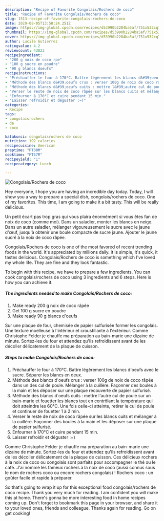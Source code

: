 ```yaml
---
description: "Recipe of Favorite Congolais/Rochers de coco"
title: "Recipe of Favorite Congolais/Rochers de coco"
slug: 1513-recipe-of-favorite-congolais-rochers-de-coco
date: 2020-08-05T13:58:24.251Z
image: https://img-global.cpcdn.com/recipes/d53990b2284ba5af/751x532cq70/congolaisrochers-de-coco-photo-principale-de-la-recette.jpg
thumbnail: https://img-global.cpcdn.com/recipes/d53990b2284ba5af/751x532cq70/congolaisrochers-de-coco-photo-principale-de-la-recette.jpg
cover: https://img-global.cpcdn.com/recipes/d53990b2284ba5af/751x532cq70/congolaisrochers-de-coco-photo-principale-de-la-recette.jpg
author: Lucile Gutierrez
ratingvalue: 4.2
reviewcount: 43823
recipeingredient:
- "200 g noix de coco rpe"
- "100 g sucre en poudre"
- "90 g blancs doeufs"
recipeinstructions:
- "Préchauffer le four à 170°C. Battre légèrement les blancs d&#39;oeufs avec le sucre. Séparer les blancs en deux."
- "Méthode des blancs d&#39;oeufs crus : verser 100g de noix de coco râpée dans un des cul de poule. Mélanger à la cuillère. Façonner des boules à la main et les déposer sur une plaque recouverte de papier sulfurisé."
- "Méthode des blancs d&#39;oeufs cuits : mettre l&#39;autre cul de poule sur un bain-marie et fouetter les blancs tout en contrôlant la température qui doit atteindre les 60°C. Une fois celle-ci atteinte, retirer le cul de poule et continuer de fouetter 1 à 2 min."
- "Verser le reste de noix de coco râpée sur les blancs cuits et mélanger à la cuillère. Façonner des boules à la main et les déposer sur une plaque de papier sulfurisé."
- "Enfourner à 170°C et cuire pendant 15 min."
- "Laisser refroidir et déguster :=)"
categories:
- Recipe
tags:
- congolaisrochers
- de
- coco

katakunci: congolaisrochers de coco 
nutrition: 192 calories
recipecuisine: American
preptime: "PT30M"
cooktime: "PT57M"
recipeyield: "1"
recipecategory: Lunch

---
```



![Congolais/Rochers de coco](https://img-global.cpcdn.com/recipes/d53990b2284ba5af/751x532cq70/congolaisrochers-de-coco-photo-principale-de-la-recette.jpg)

Hey everyone, I hope you are having an incredible day today. Today, I will show you a way to prepare a special dish, congolais/rochers de coco. One of my favorites. This time, I am going to make it a bit tasty. This will be really delicious.

Un petit écart pas trop gras qui vous plaira énormément si vous êtes fan de noix de coco (comme moi). Dans un saladier, monter les blancs en neige. Dans un autre saladier, mélanger vigoureusement le sucre avec le jaune d&#39;œuf, jusqu&#39;à obtenir une boule compacte de sucre jaune. Ajouter le jaune sucré à la noix de coco râpée.

Congolais/Rochers de coco is one of the most favored of recent trending foods in the world. It's appreciated by millions daily. It is simple, it's quick, it tastes delicious. Congolais/Rochers de coco is something which I've loved my whole life. They are fine and they look fantastic.


To begin with this recipe, we have to prepare a few ingredients. You can cook congolais/rochers de coco using 3 ingredients and 6 steps. Here is how you can achieve it.

<!--inarticleads1-->

##### The ingredients needed to make Congolais/Rochers de coco:

1. Make ready 200 g noix de coco râpée
1. Get 100 g sucre en poudre
1. Make ready 90 g blancs d&#39;oeufs


Sur une plaque de four, chemisée de papier sulfurisée former les congolais. Une texture moelleuse à l&#39;intérieur et croustillante à l&#39;extérieur. Comme Christophe Felder je chauffe ma préparation au bain-marie une dizaine de minute. Sortez-les du four et attendez qu&#39;ils refroidissent avant de les décoller délicatement de la plaque de cuisson. 

<!--inarticleads2-->

##### Steps to make Congolais/Rochers de coco:

1. Préchauffer le four à 170°C. Battre légèrement les blancs d&#39;oeufs avec le sucre. Séparer les blancs en deux.
1. Méthode des blancs d&#39;oeufs crus : verser 100g de noix de coco râpée dans un des cul de poule. Mélanger à la cuillère. Façonner des boules à la main et les déposer sur une plaque recouverte de papier sulfurisé.
1. Méthode des blancs d&#39;oeufs cuits : mettre l&#39;autre cul de poule sur un bain-marie et fouetter les blancs tout en contrôlant la température qui doit atteindre les 60°C. Une fois celle-ci atteinte, retirer le cul de poule et continuer de fouetter 1 à 2 min.
1. Verser le reste de noix de coco râpée sur les blancs cuits et mélanger à la cuillère. Façonner des boules à la main et les déposer sur une plaque de papier sulfurisé.
1. Enfourner à 170°C et cuire pendant 15 min.
1. Laisser refroidir et déguster :=)


Comme Christophe Felder je chauffe ma préparation au bain-marie une dizaine de minute. Sortez-les du four et attendez qu&#39;ils refroidissent avant de les décoller délicatement de la plaque de cuisson. Ces délicieux rochers à la noix de coco ou congolais sont parfaits pour accompagner le thé ou le café. J&#39;ai nommé les fameux rochers à la noix de coco (aussi connus sous le nom de rochers coco ou encore rochers congolais) ! Rochers coco : un goûter facile et rapide à préparer. 

So that's going to wrap it up for this exceptional food congolais/rochers de coco recipe. Thank you very much for reading. I am confident you will make this at home. There's gonna be more interesting food in home recipes coming up. Don't forget to bookmark this page in your browser, and share it to your loved ones, friends and colleague. Thanks again for reading. Go on get cooking!
